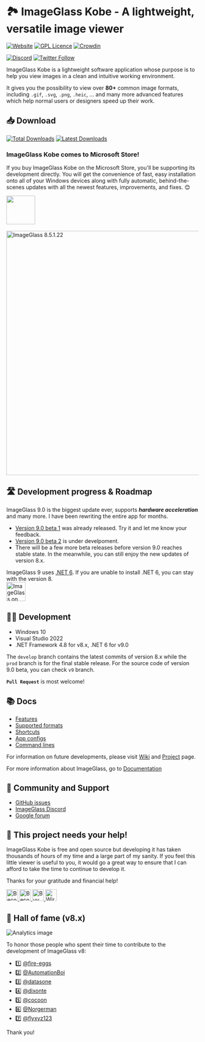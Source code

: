 🏞 ImageGlass Kobe - A lightweight, versatile image viewer
===


[![Website](https://img.shields.io/badge/www-imageglass.org-0099BC.svg?maxAge=3600&color=%233097B8)](https://imageglass.org)
[![GPL Licence](https://img.shields.io/badge/license-GPLv3-green.svg?maxAge=3600)](https://github.com/d2phap/ImageGlass/blob/master/LICENSE)
[![Crowdin](https://d322cqt584bo4o.cloudfront.net/imageglass/localized.svg)](https://crowdin.com/project/imageglass)

[![Discord](https://img.shields.io/discord/818852544859209748?label=chat&logo=discord&color=%233097B8&style=social)](http://discord.io/imageglass)
[![Twitter Follow](https://img.shields.io/twitter/follow/duongdieuphap?style=social)](https://twitter.com/duongdieuphap)


ImageGlass Kobe is a lightweight software application whose purpose is to help you view images in a clean and intuitive working environment.

It gives you the possibility to view over **80+** common image formats, including `.gif`, `.svg`, `.png`, `.heic`, ... and many more advanced features which help normal users or designers speed up their work.


## 📥 Download
[![Total Downloads](https://img.shields.io/github/downloads/d2phap/imageglass/total?color=%232A7C91&label=total%20downloads&style=for-the-badge)](https://imageglass.org/download)
[![Latest Downloads](https://img.shields.io/github/downloads/d2phap/imageglass/latest/total?color=%232A7C91&label=latest%20version&style=for-the-badge)](https://imageglass.org/download)



### ImageGlass Kobe comes to Microsoft Store!
If you buy ImageGlass Kobe on the Microsoft Store, you'll be supporting its development directly. You will get the convenience of fast, easy installation onto all of your Windows devices along with fully automatic, behind-the-scenes updates with all the newest features, improvements, and fixes. 😊

<a href="https://www.microsoft.com/store/productId/9N33VZK3C7TH">
  <img height="75" src="https://upload.wikimedia.org/wikipedia/commons/f/f7/Get_it_from_Microsoft_Badge.svg" />
</a><br/><br/>


<a href="https://www.imageglass.org/download" target="_blank" title="View screen shots">
<img src="https://imageglass.org/upload/photo/release/8.5_1.jpg" alt="ImageGlass 8.5.1.22" width="640">
</a><br/>


## 🛣 Development progress & Roadmap
ImageGlass 9.0 is the biggest update ever, supports ***hardware acceleration*** and many more. I have been rewriting the entire app for months.
- [Version 9.0 beta 1](https://github.com/d2phap/ImageGlass/releases/tag/9.0.1.514) was already released. Try it and let me know your feedback.
- [Version 9.0 beta 2](https://github.com/d2phap/ImageGlass/projects/12) is under develpoment.
- There will be a few more beta releases before version 9.0 reaches stable state. In the meanwhile, you can still enjoy the new updates of version 8.x.

ImageGlass 9 uses [.NET 6](https://devblogs.microsoft.com/dotnet/announcing-net-6/). If you are unable to install .NET 6, you can stay with the version 8.
  <br/>
  <a href="https://devblogs.microsoft.com/dotnet/announcing-net-6/" target="_blank" rel="noreferrer noopener">
    <img src="https://kontext.tech/api/flex/medias/obj-2290" alt="ImageGlass on .NET 6" style="height:50px" />
  </a>


## 👨‍💻 Development
- Windows 10
- Visual Studio 2022
- .NET Framework 4.8 for v8.x, .NET 6 for v9.0

The `develop` branch contains the latest commits of version 8.x while the `prod` branch is for the final stable release. For the source code of version 9.0 beta, you can check `v9` branch.

**``Pull Request``** is most welcome!



## 📚 Docs
- [Features](https://imageglass.org/docs/features)
- [Supported formats](https://imageglass.org/docs/supported-formats)
- [Shortcuts](https://imageglass.org/docs/ui-shortcuts-reference)
- [App configs](https://imageglass.org/docs/app-configs)
- [Command lines](https://imageglass.org/docs/command-line-utilities)


For information on future developments, please visit [Wiki](https://github.com/d2phap/ImageGlass/wiki) and [Project](https://github.com/d2phap/ImageGlass/projects) page. 

For more information about ImageGlass, go to [Documentation](https://imageglass.org/docs)


## 🤼 Community and Support
- [GitHub issues](https://github.com/d2phap/ImageGlass/issues)
- [ImageGlass Discord](https://discord.io/imageglass)
- [Google forum](https://groups.google.com/forum/#!forum/imageglass)


## 💖 This project needs your help!
ImageGlass Kobe is free and open source but developing it has taken thousands of hours of my time and a large part of my sanity. If you feel this little viewer is useful to you, it would go a great way to ensure that I can afford to take the time to continue to develop it.

Thanks for your gratitude and financial help!

<a href="https://github.com/sponsors/d2phap" target="_blank" title="Become a sponsor">
<img src="https://img.shields.io/badge/Github-@d2phap-24292e.svg?maxAge=3600&logo=github" height="30" alt="Become a sponsor">
</a>

<a href="https://www.patreon.com/d2phap" target="_blank" title="Become a patron">
<img src="https://img.shields.io/badge/Patreon-@d2phap%20-e85b46.svg?maxAge=3600&logo=patreon" height="30" alt="Become a patron">
</a>

<a href="https://www.paypal.me/d2phap" target="_blank" title="Buy me a beer?">
<img src="https://img.shields.io/badge/PayPal-Donate%20$10%20-0070ba.svg?maxAge=3600&logo=paypal" height="30" alt="Buy me a beer?">
</a>

<a href="https://donorbox.org/imageglass" target="_blank" title="Wire transfer">
<img src="https://img.shields.io/badge/DonorBox-@imageglass%20-005384.svg?maxAge=3600&logo=donorbox" height="30" alt="Wire transfer">
</a>


## 👑 Hall of fame (v8.x)
![Analytics image](https://repobeats.axiom.co/api/embed/4a2781a2a149dd21826309275304696ec75b21fd.svg)

To honor those people who spent their time to contribute to the development of ImageGlass v8:
- 1️⃣ [@fire-eggs](https://github.com/fire-eggs)
- 2️⃣ [@AutomationBoi](https://github.com/AutomationBoi)
- 3️⃣ [@datasone](https://github.com/datasone)
- 4️⃣ [@dixonte](https://github.com/dixonte)
- 5️⃣ [@cocoon](https://github.com/cocoon)
- 6️⃣ [@Norgerman](https://github.com/Norgerman)
- 7️⃣ [@flyxyz123](https://github.com/flyxyz123)

Thank you!


